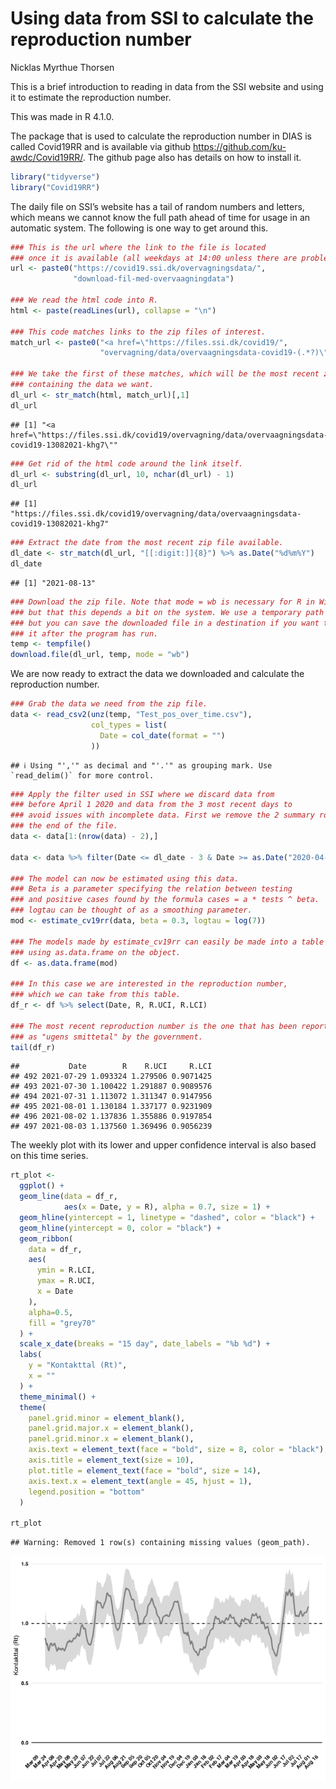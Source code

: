 Using data from SSI to calculate the reproduction number
================
Nicklas Myrthue Thorsen

This is a brief introduction to reading in data from the SSI website and
using it to estimate the reproduction number.

This was made in R 4.1.0.

The package that is used to calculate the reproduction number in DIAS is
called Covid19RR and is available via github
<https://github.com/ku-awdc/Covid19RR/>. The github page also has
details on how to install it.

``` r
library("tidyverse")
library("Covid19RR")
```

The daily file on SSI’s website has a tail of random numbers and
letters, which means we cannot know the full path ahead of time for
usage in an automatic system. The following is one way to get around
this.

``` r
### This is the url where the link to the file is located
### once it is available (all weekdays at 14:00 unless there are problems).
url <- paste0("https://covid19.ssi.dk/overvagningsdata/",
              "download-fil-med-overvaagningdata")

### We read the html code into R.
html <- paste(readLines(url), collapse = "\n")

### This code matches links to the zip files of interest.
match_url <- paste0("<a href=\"https://files.ssi.dk/covid19/",
                    "overvagning/data/overvaagningsdata-covid19-(.*?)\"")

### We take the first of these matches, which will be the most recent zip-file
### containing the data we want.
dl_url <- str_match(html, match_url)[,1]
dl_url
```

    ## [1] "<a href=\"https://files.ssi.dk/covid19/overvagning/data/overvaagningsdata-covid19-13082021-khg7\""

``` r
### Get rid of the html code around the link itself.
dl_url <- substring(dl_url, 10, nchar(dl_url) - 1)
dl_url
```

    ## [1] "https://files.ssi.dk/covid19/overvagning/data/overvaagningsdata-covid19-13082021-khg7"

``` r
### Extract the date from the most recent zip file available.
dl_date <- str_match(dl_url, "[[:digit:]]{8}") %>% as.Date("%d%m%Y")
dl_date
```

    ## [1] "2021-08-13"

``` r
### Download the zip file. Note that mode = wb is necessary for R in Windows,
### but that this depends a bit on the system. We use a temporary path here,
### but you can save the downloaded file in a destination if you want to keep
### it after the program has run.
temp <- tempfile()
download.file(dl_url, temp, mode = "wb")
```

We are now ready to extract the data we downloaded and calculate the
reproduction number.

``` r
### Grab the data we need from the zip file.
data <- read_csv2(unz(temp, "Test_pos_over_time.csv"),
                  col_types = list(
                    Date = col_date(format = "")
                  )) 
```

    ## ℹ Using "','" as decimal and "'.'" as grouping mark. Use `read_delim()` for more control.

``` r
### Apply the filter used in SSI where we discard data from
### before April 1 2020 and data from the 3 most recent days to
### avoid issues with incomplete data. First we remove the 2 summary rows at
### the end of the file.
data <- data[1:(nrow(data) - 2),]

data <- data %>% filter(Date <= dl_date - 3 & Date >= as.Date("2020-04-01"))

### The model can now be estimated using this data.
### Beta is a parameter specifying the relation between testing
### and positive cases found by the formula cases = a * tests ^ beta.
### logtau can be thought of as a smoothing parameter.
mod <- estimate_cv19rr(data, beta = 0.3, logtau = log(7))

### The models made by estimate_cv19rr can easily be made into a table
### using as.data.frame on the object.
df <- as.data.frame(mod)

### In this case we are interested in the reproduction number,
### which we can take from this table.
df_r <- df %>% select(Date, R, R.UCI, R.LCI)

### The most recent reproduction number is the one that has been reported
### as "ugens smittetal" by the government.
tail(df_r)
```

    ##           Date        R    R.UCI     R.LCI
    ## 492 2021-07-29 1.093324 1.279506 0.9071425
    ## 493 2021-07-30 1.100422 1.291887 0.9089576
    ## 494 2021-07-31 1.113072 1.311347 0.9147956
    ## 495 2021-08-01 1.130184 1.337177 0.9231909
    ## 496 2021-08-02 1.137836 1.355886 0.9197854
    ## 497 2021-08-03 1.137560 1.369496 0.9056239

The weekly plot with its lower and upper confidence interval is also
based on this time series.

``` r
rt_plot <- 
  ggplot() +
  geom_line(data = df_r,
            aes(x = Date, y = R), alpha = 0.7, size = 1) +
  geom_hline(yintercept = 1, linetype = "dashed", color = "black") +
  geom_hline(yintercept = 0, color = "black") +
  geom_ribbon(
    data = df_r, 
    aes(
      ymin = R.LCI, 
      ymax = R.UCI,
      x = Date
    ), 
    alpha=0.5,
    fill = "grey70"
  ) +
  scale_x_date(breaks = "15 day", date_labels = "%b %d") +
  labs(
    y = "Kontakttal (Rt)",
    x = ""
  ) +
  theme_minimal() +
  theme(
    panel.grid.minor = element_blank(),
    panel.grid.major.x = element_blank(),
    panel.grid.minor.x = element_blank(),
    axis.text = element_text(face = "bold", size = 8, color = "black"),
    axis.title = element_text(size = 10),
    plot.title = element_text(face = "bold", size = 14),
    axis.text.x = element_text(angle = 45, hjust = 1),
    legend.position = "bottom"
  )

rt_plot
```

    ## Warning: Removed 1 row(s) containing missing values (geom_path).

![](figs/unnamed-chunk-5-1.png)<!-- -->
